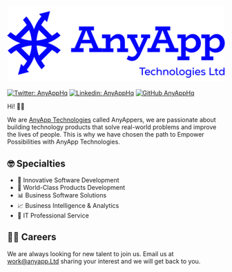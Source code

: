 ![](/profile/banner.png)

[![Twitter: AnyAppHq](https://img.shields.io/twitter/follow/AnyAppHq?style=social)](https://twitter.com/anyapphq)
[![Linkedin: AnyAppHq](https://img.shields.io/badge/-AnyApp-blue?style=flat-square&logo=Linkedin&logoColor=white&link=https://www.linkedin.com/company/anyapphq/)](https://www.linkedin.com/company/anyapphq/)
[![GitHub AnyAppHq](https://img.shields.io/github/followers/anyapphq?label=follow%20AnyAppHq&style=social)](https://github.com/AnyAppHq)

Hi! 👋🏾

We are [AnyApp Technologies](http://www.anyapp.ltd/) called AnyAppers, we are passionate about building technology products that solve real-world problems and improve the lives of people. This is why we have chosen the path to Empower Possibilities with AnyApp Technologies.

## 🤓 Specialties

- 🚀 Innovative Software Development
- 📱 World-Class Products Development
- 📊 Business Software Solutions
- 📈 Business Intelligence & Analytics
- 📡 IT Professional Service

## 💪🏾 Careers

We are always looking for new talent to join us. Email us at [work@anyapp.Ltd](mailto:work@anyapp.ltd) sharing your interest and we will get back to you.
